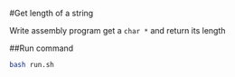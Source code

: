 #Get length of a string

Write assembly program get a `char *` and return its length

##Run command

```bash
bash run.sh
```
